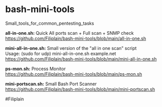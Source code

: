 # bash-mini-tools

Small_tools_for_common_pentesting_tasks

**all-in-one.sh:** Quick All ports scan + Full scan + SNMP check\
https://github.com/Filiplain/bash-mini-tools/blob/main/all-in-one.sh


**mini-all-in-one.sh:** Small version of the "all in one scan" script\
Usage: (sudo for udp) mini-all-in-one.sh example.net\
https://github.com/Filiplain/bash-mini-tools/blob/main/mini-all-in-one.sh


**ps-mon.sh:** Process Monitor\
https://github.com/Filiplain/bash-mini-tools/blob/main/ps-mon.sh


**mini-portscan.sh:** Small Bash Port Scanner\
https://github.com/Filiplain/bash-mini-tools/blob/main/mini-portscan.sh

#Filiplain
